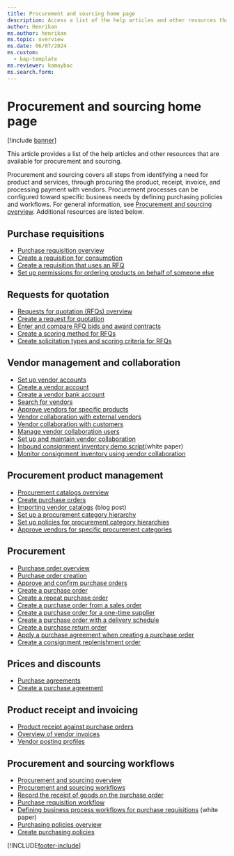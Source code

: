 ```yaml
---
title: Procurement and sourcing home page
description: Access a list of the help articles and other resources that are available for Procurement and sourcing, including a list of requisitions and requests for quotation.
author: Henrikan
ms.author: henrikan
ms.topic: overview
ms.date: 06/07/2024
ms.custom: 
  - bap-template
ms.reviewer: kamaybac
ms.search.form:
---
```


# Procurement and sourcing home page

[!include [banner](../includes/banner.md)]

This article provides a list of the help articles and other resources that are available for procurement and sourcing.

Procurement and sourcing covers all steps from identifying a need for product and services, through procuring the product, receipt, invoice, and processing payment with vendors. Procurement processes can be configured toward specific business needs by defining purchasing policies and workflows. For general information, see [Procurement and sourcing overview](procurement-sourcing-overview.md). Additional resources are listed below.

## Purchase requisitions

- [Purchase requisition overview](purchase-requisitions-overview.md)
- [Create a requisition for consumption](tasks/create-requisition-consumption.md)
- [Create a requisition that uses an RFQ](tasks/create-requisition-uses-rfq.md)
- [Set up permissions for ordering products on behalf of someone else](tasks/set-up-permissions-ordering-products.md)

## Requests for quotation

- [Requests for quotation (RFQs) overview](request-quotations.md)
- [Create a request for quotation](tasks/create-request-quotation.md)
- [Enter and compare RFQ bids and award contracts](tasks/enter-compare-rfq-bids-award-contracts.md)
- [Create a scoring method for RFQs](tasks/create-scoring-method-rfqs.md)
- [Create solicitation types and scoring criteria for RFQs](tasks/create-solicitation-types-scoring-criteria-rfqs.md)

## Vendor management and collaboration

- [Set up vendor accounts](set-up-vendor-accounts.md)
- [Create a vendor account](tasks/create-vendor-account.md)
- [Create a vendor bank account](tasks/create-vendor-bank-account.md)
- [Search for vendors](tasks/search-vendors.md)
- [Approve vendors for specific products](tasks/approve-vendors-specific-products.md)
- [Vendor collaboration with external vendors](vendor-collaboration-work-external-vendors.md)
- [Vendor collaboration with customers](vendor-collaboration-work-customers-dynamics-365-operations.md)
- [Manage vendor collaboration users](manage-vendor-collaboration-users.md)
- [Set up and maintain vendor collaboration](set-up-maintain-vendor-collaboration.md)
- [Inbound consignment inventory demo script](https://www.microsoft.com/download/details.aspx?id=101945)(white paper)
- [Monitor consignment inventory using vendor collaboration](../inventory/tasks/monitor-consignment-inventory-vendor-collaboration.md)

## Procurement product management

- [Procurement catalogs overview](procurement-catalogs.md)
- [Create purchase orders](tasks/create-procurement-catalog.md)
- [Importing vendor catalogs](https://blogs.msdn.microsoft.com/dynamicsaxscm/2016/05/25/vendor-catalogs-in-dynamics-ax/) (blog post)
- [Set up a procurement category hierarchy](tasks/set-up-procurement-category-hierarchy.md)
- [Set up policies for procurement category hierarchies](tasks/set-up-policies-procurement-category-hierarchies.md)
- [Approve vendors for specific procurement categories](tasks/approve-vendors-specific-procurement-categories.md)

## Procurement

- [Purchase order overview](purchase-order-overview.md)
- [Purchase order creation](purchase-order-creation.md)
- [Approve and confirm purchase orders](purchase-order-approval-confirmation.md)
- [Create a purchase order](tasks/create-purchase-order.md)
- [Create a repeat purchase order](tasks/create-repeat-purchase-order.md)
- [Create a purchase order from a sales order](../sales-marketing/tasks/create-purchase-order-sales-order.md)
- [Create a purchase order for a one-time supplier](tasks/create-purchase-order-one-time-supplier.md)
- [Create a purchase order with a delivery schedule](tasks/create-purchase-order-delivery-schedule.md)
- [Create a purchase return order](tasks/create-purchase-return-order.md)
- [Apply a purchase agreement when creating a purchase order](tasks/create-purchase-release-order-purchase-agreement.md)
- [Create a consignment replenishment order](../inventory/tasks/create-consignment-replenishment-order.md)

## Prices and discounts

- [Purchase agreements](purchase-agreements.md)
- [Create a purchase agreement](tasks/create-purchase-agreement.md)

## Product receipt and invoicing

- [Product receipt against purchase orders](product-receipt-against-purchase-orders.md)
- [Overview of vendor invoices](../../finance/accounts-payable/vendor-invoices-overview.md)
- [Vendor posting profiles](../../finance/accounts-payable/vendor-posting-profiles.md)

## Procurement and sourcing workflows

- [Procurement and sourcing overview](procurement-sourcing-overview.md)
- [Procurement and sourcing workflows](procurement-sourcing-workflows.md)
- [Record the receipt of goods on the purchase order](tasks/record-receipt-goods-purchase-order.md)
- [Purchase requisition workflow](purchase-requisitions-workflow.md)
- [Defining business process workflows for purchase requisitions](https://www.microsoft.com/download/details.aspx?id=101821) (white paper)
- [Purchasing policies overview](purchase-policies.md)
- [Create purchasing policies](tasks/create-purchasing-policies.md)

[!INCLUDE[footer-include](../../includes/footer-banner.md)]
